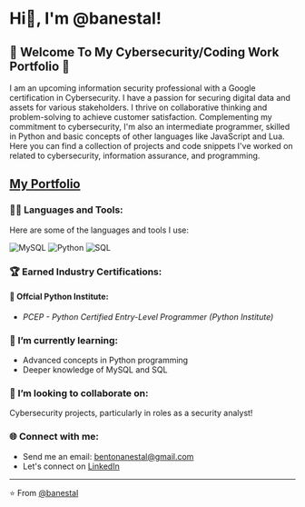 # Hi👋, I'm @banestal!

## 🚀 Welcome To My Cybersecurity/Coding Work Portfolio 🚀

I am an upcoming information security professional with a Google certification in Cybersecurity. I have a passion for securing digital data and assets for various stakeholders. I thrive on collaborative thinking and problem-solving to achieve customer satisfaction. Complementing my commitment to cybersecurity, I'm also an intermediate programmer, skilled in Python and basic concepts of other languages like JavaScript and Lua. Here you can find a collection of projects and code snippets I've worked on related to cybersecurity, information assurance, and programming.

## [My Portfolio](https://github.com/banestal/banestal)

### 👨‍💻 Languages and Tools:

Here are some of the languages and tools I use:

![MySQL](https://img.shields.io/badge/-MySQL-333333?style=flat&logo=mysql)
![Python](https://img.shields.io/badge/-Python-333333?style=flat&logo=python)
![SQL](https://img.shields.io/badge/-SQL-333333?style=flat&logo=sql)

### 🏆 Earned Industry Certifications:
#### 🐍 Offcial Python Institute:
- *PCEP - Python Certified Entry-Level Programmer (Python Institute)*

### 🌱 I’m currently learning: 

- Advanced concepts in Python programming
- Deeper knowledge of MySQL and SQL

### 💞️ I’m looking to collaborate on: 

Cybersecurity projects, particularly in roles as a security analyst!

### 🌐 Connect with me:

- Send me an email: [bentonanestal@gmail.com](mailto:bentonanestal@gmail.com)
- Let's connect on [LinkedIn](https://www.linkedin.com/in/banestal)

---
⭐️ From [@banestal](https://github.com/banestal)

<!---
banestal/banestal is a ✨ special ✨ repository because its `README.md` (this file) appears on your GitHub profile.
You can click the Preview link to take a look at your changes.
--->

